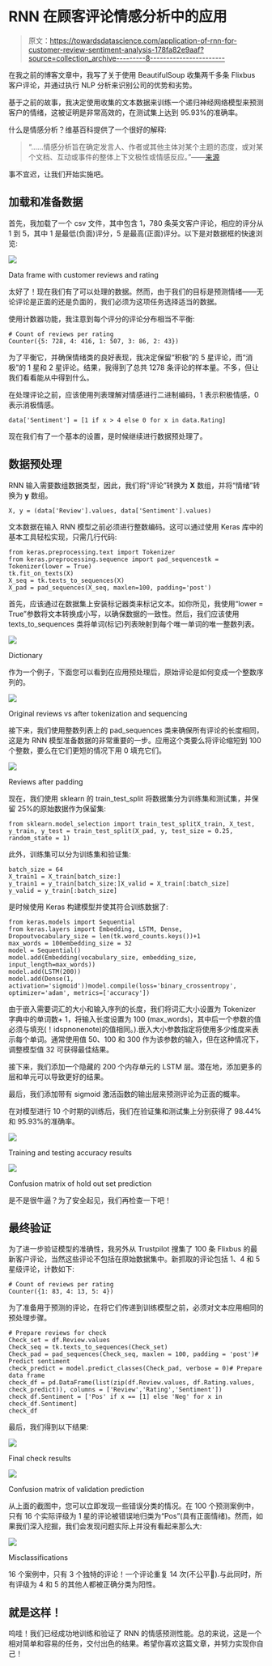# RNN 在顾客评论情感分析中的应用

> 原文：<https://towardsdatascience.com/application-of-rnn-for-customer-review-sentiment-analysis-178fa82e9aaf?source=collection_archive---------8----------------------->

在我之前的博客文章中，我写了关于使用 BeautifulSoup 收集两千多条 Flixbus 客户评论，并通过执行 NLP 分析来识别公司的优势和劣势。

基于之前的故事，我决定使用收集的文本数据来训练一个递归神经网络模型来预测客户的情绪，这被证明是非常高效的，在测试集上达到 95.93%的准确率。

什么是情感分析？维基百科提供了一个很好的解释:

> “……情感分析旨在确定发言人、作者或其他主体对某个主题的态度，或对某个文档、互动或事件的整体上下文极性或情感反应。”——[来源](https://en.wikipedia.org/wiki/Sentiment_analysis)

事不宜迟，让我们开始实施吧。

## 加载和准备数据

首先，我加载了一个 csv 文件，其中包含 1，780 条英文客户评论，相应的评分从 1 到 5，其中 1 是最低(负面)评分，5 是最高(正面)评分。以下是对数据框的快速浏览:

![](img/fd6d03346610c5defbeb785b36d7033c.png)

Data frame with customer reviews and rating

太好了！现在我们有了可以处理的数据。然而，由于我们的目标是预测情绪——无论评论是正面的还是负面的，我们必须为这项任务选择适当的数据。

使用计数器功能，我注意到每个评分的评论分布相当不平衡:

```
# Count of reviews per rating
Counter({5: 728, 4: 416, 1: 507, 3: 86, 2: 43})
```

为了平衡它，并确保情绪类的良好表现，我决定保留“积极”的 5 星评论，而“消极”的 1 星和 2 星评论。结果，我得到了总共 1278 条评论的样本量。不多，但让我们看看能从中得到什么。

在处理评论之前，应该使用列表理解对情感进行二进制编码，1 表示积极情感，0 表示消极情感。

```
data['Sentiment'] = [1 if x > 4 else 0 for x in data.Rating]
```

现在我们有了一个基本的设置，是时候继续进行数据预处理了。

## 数据预处理

RNN 输入需要数组数据类型，因此，我们将“评论”转换为 **X** 数组，并将“情绪”转换为 **y** 数组。

```
X, y = (data['Review'].values, data['Sentiment'].values)
```

文本数据在输入 RNN 模型之前必须进行整数编码。这可以通过使用 Keras 库中的基本工具轻松实现，只需几行代码:

```
from keras.preprocessing.text import Tokenizer
from keras.preprocessing.sequence import pad_sequencestk = Tokenizer(lower = True)
tk.fit_on_texts(X)
X_seq = tk.texts_to_sequences(X)
X_pad = pad_sequences(X_seq, maxlen=100, padding='post')
```

首先，应该通过在数据集上安装标记器类来标记文本。如你所见，我使用“lower = True”参数将文本转换成小写，以确保数据的一致性。然后，我们应该使用 texts_to_sequences 类将单词(标记)列表映射到每个唯一单词的唯一整数列表。

![](img/980487b4e3093b0a590f432dbb5d3068.png)

Dictionary

作为一个例子，下面您可以看到在应用预处理后，原始评论是如何变成一个整数序列的。

![](img/92b9c0331f182c298ebd3d5df54cf74d.png)

Original reviews vs after tokenization and sequencing

接下来，我们使用整数列表上的 pad_sequences 类来确保所有评论的长度相同，这是为 RNN 模型准备数据的非常重要的一步。应用这个类要么将评论缩短到 100 个整数，要么在它们更短的情况下用 0 填充它们。

![](img/ac09b16722b153048d741dc48e37138b.png)

Reviews after padding

现在，我们使用 sklearn 的 train_test_split 将数据集分为训练集和测试集，并保留 25%的原始数据作为保留集:

```
from sklearn.model_selection import train_test_splitX_train, X_test, y_train, y_test = train_test_split(X_pad, y, test_size = 0.25, random_state = 1)
```

此外，训练集可以分为训练集和验证集:

```
batch_size = 64
X_train1 = X_train[batch_size:]
y_train1 = y_train[batch_size:]X_valid = X_train[:batch_size]
y_valid = y_train[:batch_size]
```

是时候使用 Keras 构建模型并使其符合训练数据了:

```
from keras.models import Sequential
from keras.layers import Embedding, LSTM, Dense, Dropoutvocabulary_size = len(tk.word_counts.keys())+1
max_words = 100embedding_size = 32
model = Sequential()
model.add(Embedding(vocabulary_size, embedding_size, input_length=max_words))
model.add(LSTM(200))
model.add(Dense(1, activation='sigmoid'))model.compile(loss='binary_crossentropy', optimizer='adam', metrics=['accuracy'])
```

由于嵌入需要词汇的大小和输入序列的长度，我们将词汇大小设置为 Tokenizer 字典中的单词数+ 1，将输入长度设置为 100 (max_words)，其中后一个参数的值必须与填充(！idspnonenote)的值相同。).嵌入大小参数指定将使用多少维度来表示每个单词。通常使用值 50、100 和 300 作为该参数的输入，但在这种情况下，调整模型值 32 可获得最佳结果。

接下来，我们添加一个隐藏的 200 个内存单元的 LSTM 层。潜在地，添加更多的层和单元可以导致更好的结果。

最后，我们添加带有 sigmoid 激活函数的输出层来预测评论为正面的概率。

在对模型进行 10 个时期的训练后，我们在验证集和测试集上分别获得了 98.44%和 95.93%的准确率。

![](img/8c56b50770a3aa3f6cf430496b94acaa.png)

Training and testing accuracy results

![](img/341d5fd64b304f9e74fafb1af6aee2e0.png)

Confusion matrix of hold out set prediction

是不是很牛逼？为了安全起见，我们再检查一下吧！

## 最终验证

为了进一步验证模型的准确性，我另外从 Trustpilot 搜集了 100 条 Flixbus 的最新客户评论，当然这些评论不包括在原始数据集中。新抓取的评论包括 1、4 和 5 星级评论，计数如下:

```
# Count of reviews per rating
Counter({1: 83, 4: 13, 5: 4})
```

为了准备用于预测的评论，在将它们传递到训练模型之前，必须对文本应用相同的预处理步骤。

```
# Prepare reviews for check
Check_set = df.Review.values
Check_seq = tk.texts_to_sequences(Check_set)
Check_pad = pad_sequences(Check_seq, maxlen = 100, padding = 'post')# Predict sentiment
check_predict = model.predict_classes(Check_pad, verbose = 0)# Prepare data frame
check_df = pd.DataFrame(list(zip(df.Review.values, df.Rating.values, check_predict)), columns = ['Review','Rating','Sentiment'])
check_df.Sentiment = ['Pos' if x == [1] else 'Neg' for x in check_df.Sentiment]
check_df
```

最后，我们得到以下结果:

![](img/8937c8baa02f4f359ebf2513bd963cea.png)

Final check results

![](img/628aa3ecc475e51671fcbca1c936be7d.png)

Confusion matrix of validation prediction

从上面的截图中，您可以立即发现一些错误分类的情况。在 100 个预测案例中，只有 16 个实际评级为 1 星的评论被错误地归类为“Pos”(具有正面情绪)。然而，如果我们深入挖掘，我们会发现问题实际上并没有看起来那么大:

![](img/4752c35505604aba6965ec05259fae9b.png)

Misclassifications

16 个案例中，只有 3 个独特的评论！一个评论重复 14 次(不公平💩).与此同时，所有评级为 4 和 5 的其他人都被正确分类为阳性。

## 就是这样！

呜哇！我们已经成功地训练和验证了 RNN 的情感预测性能。总的来说，这是一个相对简单和容易的任务，交付出色的结果。希望你喜欢这篇文章，并努力实现你自己！